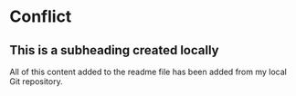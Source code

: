 # Conflict

## This is a subheading created locally

All of this content added to the readme file has been added from my local Git repository.